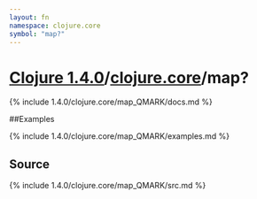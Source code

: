 ```yaml
---
layout: fn
namespace: clojure.core
symbol: "map?"
---
```


# [Clojure 1.4.0](../../)/[clojure.core](../)/map?

{% include 1.4.0/clojure.core/map_QMARK/docs.md %}

##Examples

{% include 1.4.0/clojure.core/map_QMARK/examples.md %}
## Source
{% include 1.4.0/clojure.core/map_QMARK/src.md %}

